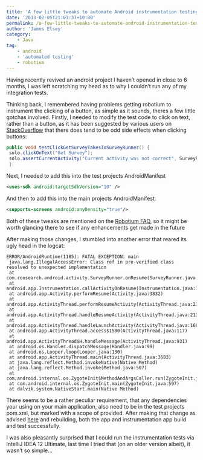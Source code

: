 ```yaml
---
title: 'A few little tweaks to automate Android instrumentation testing via Robotium &#038; Maven'
date: '2013-02-05T21:03:37+10:00'
permalink: /a-few-little-tweaks-to-automate-android-instrumentation-testing-via-robotium-maven
author: 'James Elsey'
category:
    - Java
tag:
    - android
    - 'automated testing'
    - robotium
---
```

Having recently revived an android project I haven’t opened in close to 6 months, I was left scratching my head as to why I couldn’t run any of my integration tests.

Thinking back, I remembered having problems getting robotium to instrument the clicking of a button, as simple as it sounds, theres a few little gotchas involved. Firstly, I needed to modify the test code to click on text, rather than a button, as it has been suggested by various users on [StackOverflow](http://stackoverflow.com/questions/5930239/clickonbutton-not-working-in-robotium) that there does tend to be odd side effects when clicking buttons:

```java
public void testClickGetSurveyTakesToSurveyRunner() {
 solo.clickOnText("Get Survey");
 solo.assertCurrentActivity("Current activity was not correct", SurveyRunner.class);
 }
```

Next, I needed to add this into the test projects AndroidManifest

```xml
<uses-sdk android:targetSdkVersion="10" />
```

And then to add this into the main projects AndroidManifest:

```xml
<supports-screens android:anyDensity="true"/> 
```

Both of these tweaks are mentioned on the [Robotium FAQ](http://code.google.com/p/robotium/wiki/QuestionsAndAnswers), so it might be worth glancing there to see if any enhancements get made in the future

After making those changes, I stumbled into another error that reared its ugly head in the logcat:

```
ERROR/AndroidRuntime(1185): FATAL EXCEPTION: main
 java.lang.IllegalAccessError: Class ref in pre-verified class resolved to unexpected implementation
 at com.roosearch.android.activity.SurveyRunner.onResume(SurveyRunner.java:38)
 at android.app.Instrumentation.callActivityOnResume(Instrumentation.java:1150)
 at android.app.Activity.performResume(Activity.java:3832)
 at android.app.ActivityThread.performResumeActivity(ActivityThread.java:2110)
 at android.app.ActivityThread.handleResumeActivity(ActivityThread.java:2135)
 at android.app.ActivityThread.handleLaunchActivity(ActivityThread.java:1668)
 at android.app.ActivityThread.access$1500(ActivityThread.java:117)
 at android.app.ActivityThread$H.handleMessage(ActivityThread.java:931)
 at android.os.Handler.dispatchMessage(Handler.java:99)
 at android.os.Looper.loop(Looper.java:130)
 at android.app.ActivityThread.main(ActivityThread.java:3683)
 at java.lang.reflect.Method.invokeNative(Native Method)
 at java.lang.reflect.Method.invoke(Method.java:507)
 at com.android.internal.os.ZygoteInit$MethodAndArgsCaller.run(ZygoteInit.java:839)
 at com.android.internal.os.ZygoteInit.main(ZygoteInit.java:597)
 at dalvik.system.NativeStart.main(Native Method)
```

There seems to be a rather peculiar requirement, that any dependencies your using on your main application, also need to be in the test projects pom.xml, but marked with a scope of provided. After making that change as advised [here](http://code.google.com/p/maven-android-plugin/issues/detail?id=142) and rebuilding, both the app and instrumentation app build and test successfully.

I was also pleasantly surprised that I could run the instrumentation tests via IntelliJ IDEA 12 Ultimate, last time I tried that (on an older version albeit), it wasn’t so simple…